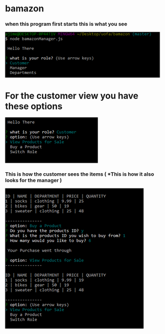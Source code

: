 # bamazon
### when this program first starts this is what you see

![image for start](images/first.PNG)

# For the customer view you have these options

![image customer](images/customer1.PNG)

### This is how the customer sees the items ( *This is how it also looks for the manager )

![image seeItems](images/customerbuy.PNG)